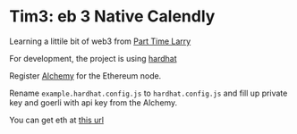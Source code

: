 # Tim3: eb 3 Native Calendly

Learning a littile bit of web3 from [Part Time Larry](https://www.youtube.com/channel/UCY2ifv8iH1Dsgjrz-h3lWLQ)

For development, the project is using [hardhat](https://hardhat.org/)

Register [Alchemy](https://t.co/OWHgQZMAn8) for the Ethereum node.

Rename `example.hardhat.config.js` to `hardhat.config.js` and fill up private key and goerli with api key from the Alchemy.

You can get eth at [this url](https://goerli-faucet.mudit.blog/)
